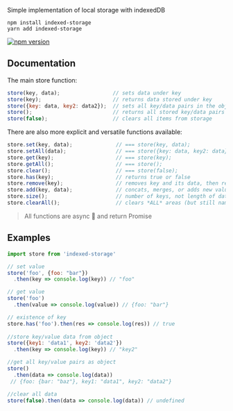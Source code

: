 Simple implementation of local storage with indexedDB

```
npm install indexed-storage
yarn add indexed-storage
```

[![npm version](https://badge.fury.io/js/indexed-storage.svg)](https://badge.fury.io/js/indexed-storage)
  
## Documentation
The main store function: 

```javascript
store(key, data);                 // sets data under key
store(key);                       // returns data stored under key
store({key: data, key2: data2});  // sets all key/data pairs in the object
store();                          // returns all stored key/data pairs as an object
store(false);                     // clears all items from storage
```

There are also more explicit and versatile functions available:

```javascript
store.set(key, data);              // === store(key, data);
store.setAll(data);                // === store({key: data, key2: data});
store.get(key);                    // === store(key);
store.getAll();                    // === store();
store.clear();                     // === store(false);
store.has(key);                    // returns true or false
store.remove(key);                 // removes key and its data, then returns the data
store.add(key, data);              // concats, merges, or adds new value into existing one
store.size();                      // number of keys, not length of data
store.clearAll();                  // clears *ALL* areas (but still namespace sensitive)
```

> All functions are async :rocket: and return Promise

## Examples
```javascript
import store from 'indexed-storage'

// set value
store('foo', {foo: "bar"})
  .then(key => console.log(key)) // "foo"

// get value
store('foo')
  .then(value => console.log(value)) // {foo: "bar"} 

// existence of key
store.has('foo').then(res => console.log(res)) // true
  
//store key/value data from object
store({key1: 'data1', key2: 'data2'})
  .then(key => console.log(key)) // "key2" 

//get all key/value pairs as object  
store()
  .then(data => console.log(data)) 
 // {foo: {bar: "baz"}, key1: "data1", key2: "data2"}

//clear all data
store(false).then(data => console.log(data)) // undefined
```
